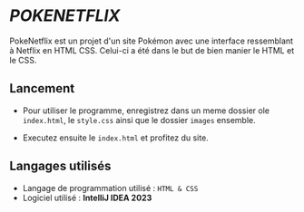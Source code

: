 # ***POKENETFLIX***
PokeNetflix est un projet d'un site Pokémon avec une interface ressemblant à Netflix en HTML CSS. Celui-ci a été dans le but de bien manier le HTML et le CSS. 
## Lancement

 * Pour utiliser le programme, enregistrez dans un meme dossier ole <code>index.html</code>, le <code>style.css</code> ainsi que le dossier <code>images</code> ensemble.  
  
 * Executez ensuite le <code>index.html</code> et profitez du site.
## Langages utilisés  
* Langage de programmation utilisé : <code>HTML & CSS</code>
* Logiciel utilisé : **IntelliJ IDEA 2023**
